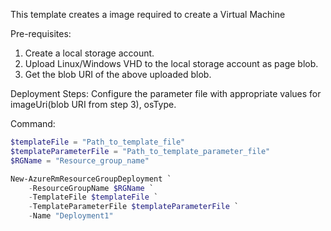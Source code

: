 This template creates a image required to create a Virtual Machine

Pre-requisites:
1) Create a local storage account.
2) Upload Linux/Windows VHD to the local storage account as page blob.
3) Get the blob URI of the above uploaded blob.

Deployment Steps:
Configure the parameter file with appropriate values for imageUri(blob URI from step 3), osType.


Command:
```powershell
$templateFile = "Path_to_template_file"
$templateParameterFile = "Path_to_template_parameter_file"
$RGName = "Resource_group_name"

New-AzureRmResourceGroupDeployment `
    -ResourceGroupName $RGName `
    -TemplateFile $templateFile `
    -TemplateParameterFile $templateParameterFile `
    -Name "Deployment1"

